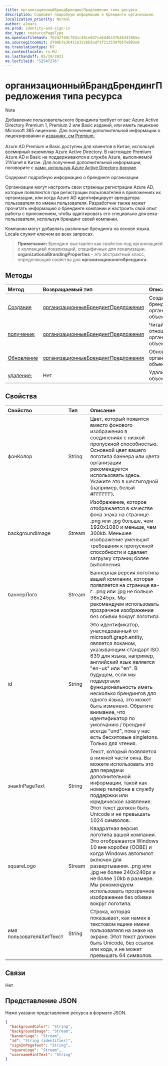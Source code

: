 ```yaml
---
title: организационныйБрандБрендингПредложения типа ресурса
description: Содержит подробную информацию о брендинге организации.
localization_priority: Normal
author: almars
ms.prod: identity-and-sign-in
doc_type: resourcePageType
ms.openlocfilehash: 762d2f40cf841c40ce8d7ca6d46337b46343865a
ms.sourcegitcommit: d700b7e3b411e3226b5adf1f213539f05fe802e8
ms.translationtype: MT
ms.contentlocale: ru-RU
ms.lasthandoff: 05/19/2021
ms.locfileid: "52547276"
---
```

# <a name="organizationalbrandingproperties-resource-type"></a>организационныйБрандБрендингПредложения типа ресурса

>[!NOTE]
>Добавление пользовательского брендинга требует от вас Azure Active Directory Premium 1, Premium 2 или Basic изданий, или иметь лицензию Microsoft 365 лицензию. Для получения дополнительной информации о лицензировании и [изданиях, см Premium.](/azure/active-directory/fundamentals/active-directory-get-started-premium)<br><br>Azure AD Premium и Basic доступны для клиентов в Китае, используя всемирный экземпляр Azure Active Directory. В настоящее Premium Azure AD и Basic не поддерживаются в службе Azure, выполняемой 21Vianet в Китае. Для получения дополнительной информации, поговорите с [нами, используя Azure Active Directory форуме](https://feedback.azure.com/forums/169401-azure-active-directory/).

Содержит подробную информацию о брендинге организации.

Организации могут настроить свои страницы регистрации Azure AD, которые появляются при регистрации пользователей в приложениях их организации, или когда Azure AD идентифицирует арендатора пользователя по имени пользователя. Разработчик также может прочитать информацию о брендинге компании и настроить свой опыт работы с приложением, чтобы адаптировать его специально для веха-пользователя, используя брендинг своей компании.

Компании могут добавлять различные брендинга на основе языка. Locale служит ключом во всех запросах.

>**Примечание:** Брендинг выставлен как свойство под организацией с коллекцией локализаций, специфичных для локализации. **organizationalBrandingProperties** - это абстрактный класс, определяющий свойства для **организационногобрендинга.**

## <a name="methods"></a>Методы

| Метод       | Возвращаемый тип | Описание |
|:-------------|:------------|:------------|
| [Создание](../api/organizationalbrandingproperties-create.md) | [организационныеБрендингПредложения](organizationalbrandingproperties.md) | Создание организационного брендинга с организационным объектомBrandingProperties. |
| [получение](../api/organizationalbrandingproperties-get.md); | [организационныеБрендингПредложения](organizationalbrandingproperties.md) | Читайте свойства и отношения организационного объектаBrandingProperties. |
| [Обновление](../api/organizationalbrandingproperties-update.md) | [организационныеБрендингПредложения](organizationalbrandingproperties.md) | Обновление организационного объектаBrandingProperties. |
| [удаление](../api/organizationalbrandingproperties-delete.md); | Нет | Удалить организационный объектBrandingProperties. |

## <a name="properties"></a>Свойства

| Свойство     | Тип        | Описание |
|:-------------|:------------|:------------|
|фонКолор|String| Цвет, который появится вместо фонового изображения в соединениях с низкой пропускной способностью. Основной цвет вашего логотипа баннера или цвета организации рекомендуется использовать здесь. Укажите это в шестигодной (например, белый #FFFFFF). |
|backgroundImage|Stream| Изображение, которое отображается в качестве фона знака на странице. .png или .jpg больше, чем 1920x1080 и меньше, чем 300kb. Меньшее изображение уменьшит требования к пропускной способности и сделает загрузку страниц более выполнения. |
|баннерЛого|Stream| Баннерная версия логотипа вашей компании, которая появляется на странице ва-г. .png или .jpg не больше 36x245px. Мы рекомендуем использовать прозрачное изображение без обивки вокруг логотипа. |
|id|String| Это идентификатор, унаследованный от microsoft.graph.entity, является локаном, указывающим стандарт ISO 639 для языка, например, английский язык является "en-us" или "en". В будущем, если мы подвергаем функциональность иметь несколько брендингов для одного языка, это может быть изменено. Обратите внимание, что идентификатор по умолчанию / брендинг всегда "und", пока у нас есть бесхитовые singletons. Только для чтения. |
|знакInPageText|String| Текст, который появляется в нижней части окна. Вы можете использовать это для передачи дополнительной информации, такой как номер телефона в службу поддержки или юридическое заявление. Этот текст должен быть Unicode и не превышать 1024 символов. |
|squareLogo|Stream| Квадратная версия логотипа вашей компании. Это отображается Windows 10 вне коробки (OOBE) и когда Windows автопилот включен для развертывания. .png или .jpg не более 240x240px и не более 10kb в размере. Мы рекомендуем использовать прозрачное изображение без обивки вокруг логотипа. |
|имя пользователяХитТекст|String| Строка, которая показывает, как намек в текстовом ящике имени пользователя на знаке на экране. Этот текст должен быть Unicode, без ссылок или кода, и не может превышать 64 символов. |

## <a name="relationships"></a>Связи

Нет

## <a name="json-representation"></a>Представление JSON

Ниже указано представление ресурса в формате JSON.

<!-- {
  "blockType": "resource",
  "optionalProperties": [

  ],
  "@odata.type": "microsoft.graph.organizationalBrandingProperties",
  "keyProperty": "id"
}-->

```json
{
  "backgroundColor": "String",
  "backgroundImage": "Stream",
  "bannerLogo": "Stream",
  "id": "String (identifier)",
  "signInPageText": "String",
  "squareLogo": "Stream",
  "usernameHintText": "String"
}
```

<!-- uuid: 16cd6b66-4b1a-43a1-adaf-3a886856ed98
2019-02-04 14:57:30 UTC -->
<!-- {
  "type": "#page.annotation",
  "description": "organizationalBrandingProperties resource",
  "keywords": "",
  "section": "documentation",
  "tocPath": ""
}-->
